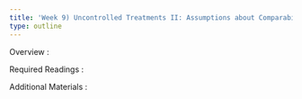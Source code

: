 ```yaml
---
title: 'Week 9) Uncontrolled Treatments II: Assumptions about Comparability (Oct 24)'
type: outline
---
```


Overview
: 

Required Readings
: 

Additional Materials
: 
